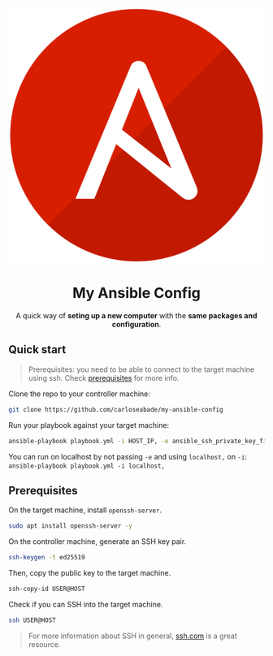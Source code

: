<div align="center">

[![My Ansible Config][ansible_logo]][repo_url]

# My Ansible Config

A quick way of **seting up a new computer** with the **same packages and configuration**.

</div>

## Quick start

> Prerequisites: you need to be able to connect to the target machine using ssh. Check [prerequisites](#prerequisites) for more info.

Clone the repo to your controller machine:

```bash
git clone https://github.com/carloseabade/my-ansible-config
```

Run your playbook against your target machine:

```bash
ansible-playbook playbook.yml -i HOST_IP, -e ansible_ssh_private_key_file=PATH_TO_PRIVATE_KEY
```

You can run on localhost by not passing `-e` and using `localhost,` on `-i`: `ansible-playbook playbook.yml -i localhost,`

## Prerequisites

On the target machine, install `openssh-server`.

```bash
sudo apt install openssh-server -y
```

On the controller machine, generate an SSH key pair.

```bash
ssh-keygen -t ed25519
```

Then, copy the public key to the target machine.

```bash
ssh-copy-id USER@HOST
```

Check if you can SSH into the target machine.

```bash
ssh USER@HOST
```

> For more information about SSH in general, [ssh.com][ssh_academy] is a great resource.

<!-- Repository -->

[ansible_logo]: https://raw.githubusercontent.com/ansible/logos/refs/heads/main/vscode-ansible-logo/vscode-ansible.png
[repo_url]: https://github.com/carloseabade/my-ansible-config


<!-- External -->

[ssh_academy]: https://www.ssh.com/academy/ssh

